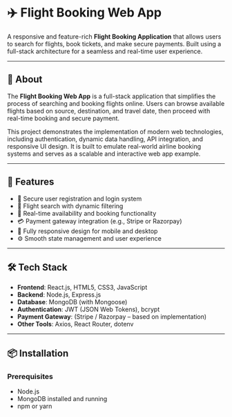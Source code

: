 # ✈️ Flight Booking Web App

A responsive and feature-rich **Flight Booking Application** that allows users to search for flights, book tickets, and make secure payments. Built using a full-stack architecture for a seamless and real-time user experience.

---

## 📖 About

The **Flight Booking Web App** is a full-stack application that simplifies the process of searching and booking flights online. Users can browse available flights based on source, destination, and travel date, then proceed with real-time booking and secure payment.

This project demonstrates the implementation of modern web technologies, including authentication, dynamic data handling, API integration, and responsive UI design. It is built to emulate real-world airline booking systems and serves as a scalable and interactive web app example.

---

## 🚀 Features

- 🔐 Secure user registration and login system
- 🔎 Flight search with dynamic filtering
- 📅 Real-time availability and booking functionality
- 💳 Payment gateway integration (e.g., Stripe or Razorpay)
- 📱 Fully responsive design for mobile and desktop
- ⚙️ Smooth state management and user experience

---

## 🛠️ Tech Stack

- **Frontend**: React.js, HTML5, CSS3, JavaScript  
- **Backend**: Node.js, Express.js  
- **Database**: MongoDB (with Mongoose)  
- **Authentication**: JWT (JSON Web Tokens), bcrypt  
- **Payment Gateway**: (Stripe / Razorpay – based on implementation)  
- **Other Tools**: Axios, React Router, dotenv

---

## 📦 Installation

### Prerequisites

- Node.js
- MongoDB installed and running
- npm or yarn


